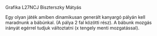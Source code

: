 Grafika L27NCJ Biszterszky Mátyás 

Egy olyan játék amiben dinamikusan generált kanyargó pályán kell maradnunk a bábúnkal. (A pálya 2 fal közötti rész). A bábunk mozgás irányát egérrel tudjuk változtatni (x tengely menti mozgatással).
